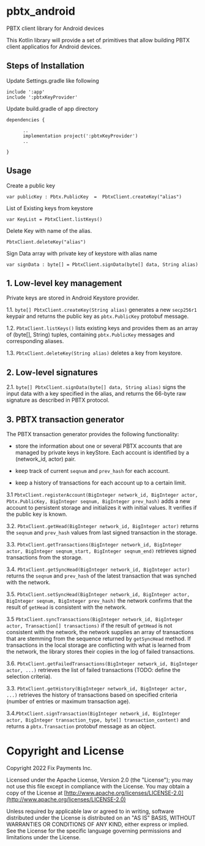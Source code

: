 # pbtx_android
PBTX client library for Android devices

This Kotlin library will provide a set of primitives that allow building PBTX client applicatios for Android devices.

## Steps of Installation

Update Settings.gradle like following

```
include ':app' 
include ':pbtxKeyProvider'
```

Update build.gradle of app directory

```
dependencies {

      ..     
      implementation project(':pbtxKeyProvider')
      ..
      
}

```

## Usage

Create a public key 

``
var publicKey : Pbtx.PublicKey  =  PbtxClient.createKey("alias")
``


List of Existing keys from keystore

``
var KeyList = PbtxClient.listKeys()
``

Delete Key with name of the alias.

``
PbtxClient.deleteKey("alias")
``

Sign Data array with private key of keystore with alias name

``
var signData : byte[] = PbtxClient.signData(byte[] data, String alias)
``

## 1. Low-level key management

Private keys are stored in Android Keystore provider. 

1.1. `byte[] PbtxClient.createKey(String alias)` generates a new `secp256r1` keypair and returns the public key as `pbtx.PublicKey` protobuf message.

1.2. `PbtxClient.listKeys()` lists existing keys and provides them as an array of (byte[], String) tuples, containing `pbtx.PublicKey` messages and corresponding aliases.

1.3. `PbtxClient.deleteKey(String alias)` deletes a key from keystore.

## 2. Low-level signatures

2.1. `byte[] PbtxClient.signData(byte[] data, String alias)` signs the input data with a key specified in the alias, and returns the 66-byte raw signature as described in PBTX protocol.

## 3. PBTX transaction generator

The PBTX transaction generator provides the following functionality:

* store the information about one or several PBTX accounts that are managed by private keys in keyStore. Each account is identified by a (network_id, actor) pair.

* keep track of current `seqnum` and `prev_hash` for each account.

* keep a history of transactions for each account up to a certain limit.


3.1 `PbtxClient.registerAccount(BigInteger network_id, BigInteger actor, Pbtx.PublicKey, BigInteger seqnum, BigInteger prev_hash)` adds a new account to persistent storage and initializes it with initial values. It verifies if the public key is known.

3.2. `PbtxClient.getHead(BigInteger network_id, BigInteger actor)` returns the `seqnum` and `prev_hash` values from last signed transaction in the storage.

3.3. `PbtxClient.getTransactions(BigInteger network_id, BigInteger actor, BigInteger seqnum_start, BigInteger seqnum_end)` retrieves signed transactions from the storage.

3.4. `PbtxClient.getSyncHead(BigInteger network_id, BigInteger actor)` returns the `seqnum` and `prev_hash` of the latest transaction that was synched with the network.

3.5. `PbtxClient.setSyncHead(BigInteger network_id, BigInteger actor, BigInteger seqnum, BigInteger prev_hash)` the network confirms that the result of `getHead` is consistent with the network. 

3.5 `PbtxClient.syncTransactions(BigInteger network_id, BigInteger actor, Transaction[] transactions)` if the result of `getHead` is not consistent with the network, the network supplies an array of transactions that are stemming from the sequence returned by `getSyncHead` method. If transactions in the local storage are conflicting with what is learned from the network, the library stores their copies in the log of failed transactions.

3.6. `PbtxClient.getFailedTransactions(BigInteger network_id, BigInteger actor, ...)` retrieves the list of failed transactions (TODO: define the selection criteria).

3.3. `PbtxClient.getHistory(BigInteger network_id, BigInteger actor, ...)` retrieves the history of transactions based on specified criteria (number of entries or maximum transaction age).

3.4.`PbtxClient.signTransaction(BigInteger network_id, BigInteger actor, BigInteger transaction_type, byte[] transaction_content)` and returns a `pbtx.Transaction` protobuf message as an object.



Copyright and License
=====================

Copyright 2022 Fix Payments Inc.

Licensed under the Apache License, Version 2.0 (the "License"); you
may not use this file except in compliance with the License.  You may
obtain a copy of the License at
[http://www.apache.org/licenses/LICENSE-2.0](http://www.apache.org/licenses/LICENSE-2.0)

Unless required by applicable law or agreed to in writing, software
distributed under the License is distributed on an "AS IS" BASIS,
WITHOUT WARRANTIES OR CONDITIONS OF ANY KIND, either express or
implied.  See the License for the specific language governing
permissions and limitations under the License.

